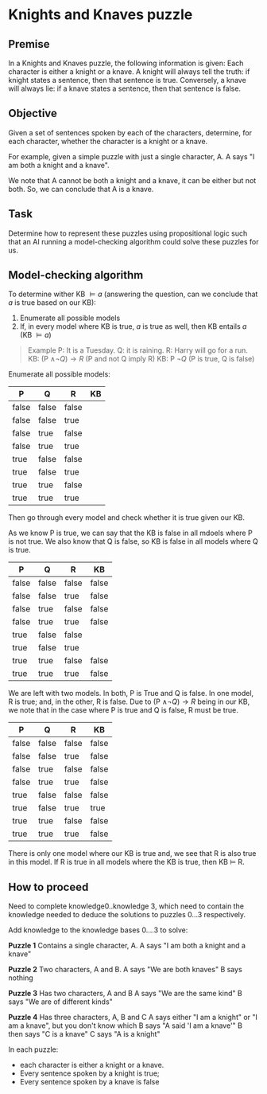 # Knights and Knaves puzzle

## Premise

In a Knights and Knaves puzzle, the following information is given: Each character is either a knight or a knave. A knight will always tell the truth: if knight states a sentence, then that sentence is true. Conversely, a knave will always lie: if a knave states a sentence, then that sentence is false.

## Objective

Given a set of sentences spoken by each of the characters, determine, for each character, whether the character is a knight or a knave.

For example, given a simple puzzle with just a single character, A. A says "I am both a knight and a knave".

We note that A cannot be both a knight and a knave, it can be either but not both. So, we can conclude that A is a knave.

## Task

Determine how to represent these puzzles using propositional logic such that an AI running a model-checking algorithm could solve these puzzles for us.

## Model-checking algorithm

To determine wither KB $\models a$ (answering the question, can we conclude that $a$ is true based on our KB):
1. Enumerate all possible models
2. If, in every model where KB is true, $a$ is true as well, then KB entails $a$ (KB $\models a$)

> Example
P: It is a Tuesday. Q: it is raining. R: Harry will go for a run.
KB: (P $\land \neg Q) \to R$ (P and not Q imply R)
KB: P $\neg Q$ (P is true, Q is false)

Enumerate all possible models:

|P|Q|R|KB|
|-----|-----|-----|-----|
|false|false|false||
|false|false|true||
|false|true|false||
|false|true|true||
|true|false|false||
|true|false|true||
|true|true|false||
|true|true|true||

Then go through every model and check whether it is true given our KB.

As we know P is true, we can say that the KB is false in all mdoels where P is not true. We also know that Q is false, so KB is false in all models where Q is true.

|P|Q|R|KB|
|-----|-----|-----|-----|
|false|false|false|false|
|false|false|true|false|
|false|true|false|false|
|false|true|true|false|
|true|false|false||
|true|false|true||
|true|true|false|false|
|true|true|true|false|

We are left with two models. In both, P is True and Q is false. In one model, R is true; and, in the other, R is false. Due to (P $\land \neg Q) \to R$ being in our KB, we note that in the case where P is true and Q is false, R must be true.

|P|Q|R|KB|
|-----|-----|-----|-----|
|false|false|false|false|
|false|false|true|false|
|false|true|false|false|
|false|true|true|false|
|true|false|false|false|
|true|false|true|true|
|true|true|false|false|
|true|true|true|false|

There is only one model where our KB is true and, we see that R is also true in this model. If R is true in all models where the KB is true, then KB $\models$ R.

## How to proceed
Need to complete knowledge0..knowledge 3, which need to contain the knowledge needed to deduce the solutions to puzzles 0...3 respectively.

Add knowledge to the knowledge bases 0....3 to solve:

**Puzzle 1**
Contains a single character, A. A says "I am both a knight and a knave"

**Puzzle 2**
Two characters, A and B.
A says "We are both knaves"
B says nothing

**Puzzle 3**
Has two characters, A and B
A says "We are the same kind"
B says "We are of different kinds"

**Puzzle 4**
Has three characters, A, B and C
A says either "I am a knight" or "I am a knave", but you don't know which
B says "A said 'I am a knave'"
B then says "C is a knave"
C says "A is a knight"

In each puzzle:
- each character is either a knight or a knave. 
- Every sentence spoken by a knight is true;
- Every sentence spoken by a knave is false



